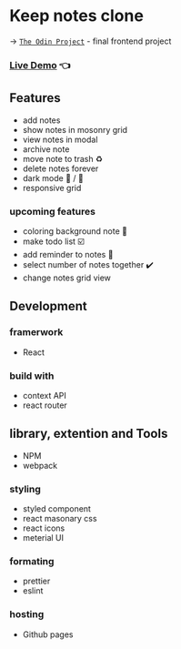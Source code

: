 # Keep notes clone

-> [`The Odin Project`](https://www.theodinproject.com/paths/full-stack-javascript/courses/javascript/lessons/javascript-final-project) - final frontend project

### [Live Demo](https://xbdirisxk.github.io/keep-notes/) :point_left:

## Features

-   add notes
-   show notes in mosonry grid
-   view notes in modal
-   archive note
-   move note to trash :recycle:
-   delete notes forever
-   dark mode :sparkler: / :high_brightness:
-   responsive grid

### upcoming features

-   coloring background note :art:
-   make todo list :ballot_box_with_check:
-   add reminder to notes :bell:
-   select number of notes together :heavy_check_mark:
-   change notes grid view

## Development

### framerwork

-   React

### build with

-   context API
-   react router

## library, extention and Tools

-   NPM
-   webpack

### styling

-   styled component
-   react masonary css
-   react icons
-   meterial UI

### formating

-   prettier
-   eslint

### hosting

-   Github pages
